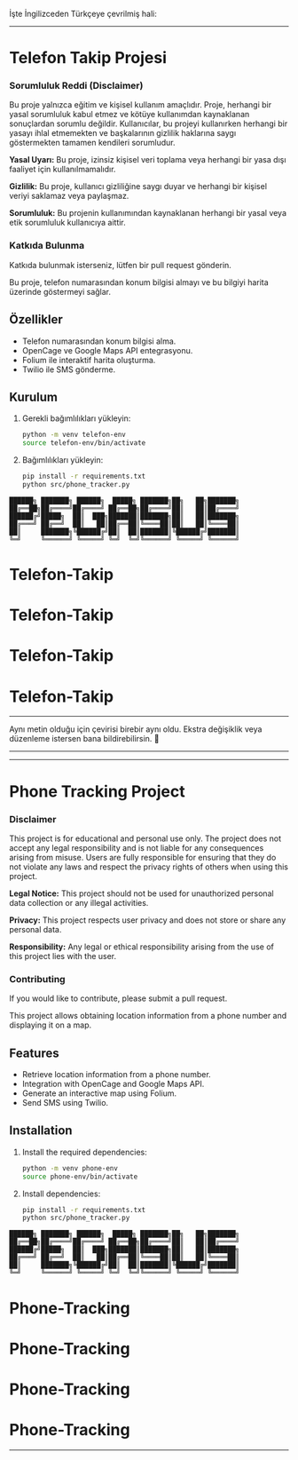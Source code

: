 İşte İngilizceden Türkçeye çevrilmiş hali:  

---

# **Telefon Takip Projesi**  

### **Sorumluluk Reddi (Disclaimer)**  
Bu proje yalnızca eğitim ve kişisel kullanım amaçlıdır. Proje, herhangi bir yasal sorumluluk kabul etmez ve kötüye kullanımdan kaynaklanan sonuçlardan sorumlu değildir. Kullanıcılar, bu projeyi kullanırken herhangi bir yasayı ihlal etmemekten ve başkalarının gizlilik haklarına saygı göstermekten tamamen kendileri sorumludur.  

**Yasal Uyarı:** Bu proje, izinsiz kişisel veri toplama veya herhangi bir yasa dışı faaliyet için kullanılmamalıdır.  

**Gizlilik:** Bu proje, kullanıcı gizliliğine saygı duyar ve herhangi bir kişisel veriyi saklamaz veya paylaşmaz.  

**Sorumluluk:** Bu projenin kullanımından kaynaklanan herhangi bir yasal veya etik sorumluluk kullanıcıya aittir.  

### **Katkıda Bulunma**  
Katkıda bulunmak isterseniz, lütfen bir pull request gönderin.  

Bu proje, telefon numarasından konum bilgisi almayı ve bu bilgiyi harita üzerinde göstermeyi sağlar.  

## **Özellikler**  
- Telefon numarasından konum bilgisi alma.  
- OpenCage ve Google Maps API entegrasyonu.  
- Folium ile interaktif harita oluşturma.  
- Twilio ile SMS gönderme.  

## **Kurulum**  

1. Gerekli bağımlılıkları yükleyin:  
   ```sh
   python -m venv telefon-env
   source telefon-env/bin/activate
   ```  
2. Bağımlılıkları yükleyin:  
   ```sh
   pip install -r requirements.txt
   python src/phone_tracker.py
   ```  

```
██████╗ ███████╗ ██████╗  █████╗ ███████╗██╗   ██╗███████╗
██╔══██╗██╔════╝██╔════╝ ██╔══██╗██╔════╝██║   ██║██╔════╝
██████╔╝█████╗  ██║  ███╗███████║███████╗██║   ██║███████╗
██╔═══╝ ██╔══╝  ██║   ██║██╔══██║╚════██║██║   ██║╚════██║
██║     ███████╗╚██████╔╝██║  ██║███████║╚██████╔╝███████║
╚═╝     ╚══════╝ ╚═════╝ ╚═╝  ╚═╝╚══════╝ ╚═════╝ ╚══════╝
```

# **Telefon-Takip**  
# **Telefon-Takip**  
# **Telefon-Takip**  
# **Telefon-Takip**  

---

Aynı metin olduğu için çevirisi birebir aynı oldu. Ekstra değişiklik veya düzenleme istersen bana bildirebilirsin. 🚀

***************************************************************

---

# **Phone Tracking Project**  

### **Disclaimer**  
This project is for educational and personal use only. The project does not accept any legal responsibility and is not liable for any consequences arising from misuse. Users are fully responsible for ensuring that they do not violate any laws and respect the privacy rights of others when using this project.  

**Legal Notice:** This project should not be used for unauthorized personal data collection or any illegal activities.  

**Privacy:** This project respects user privacy and does not store or share any personal data.  

**Responsibility:** Any legal or ethical responsibility arising from the use of this project lies with the user.  

### **Contributing**  
If you would like to contribute, please submit a pull request.  

This project allows obtaining location information from a phone number and displaying it on a map.  

## **Features**  
- Retrieve location information from a phone number.  
- Integration with OpenCage and Google Maps API.  
- Generate an interactive map using Folium.  
- Send SMS using Twilio.  

## **Installation**  

1. Install the required dependencies:  
   ```sh
   python -m venv phone-env
   source phone-env/bin/activate
   ```  
2. Install dependencies:  
   ```sh
   pip install -r requirements.txt
   python src/phone_tracker.py
   ```  

```
██████╗ ███████╗ ██████╗  █████╗ ███████╗██╗   ██╗███████╗
██╔══██╗██╔════╝██╔════╝ ██╔══██╗██╔════╝██║   ██║██╔════╝
██████╔╝█████╗  ██║  ███╗███████║███████╗██║   ██║███████╗
██╔═══╝ ██╔══╝  ██║   ██║██╔══██║╚════██║██║   ██║╚════██║
██║     ███████╗╚██████╔╝██║  ██║███████║╚██████╔╝███████║
╚═╝     ╚══════╝ ╚═════╝ ╚═╝  ╚═╝╚══════╝ ╚═════╝ ╚══════╝
```

# **Phone-Tracking**  
# **Phone-Tracking**  
# **Phone-Tracking**  
# **Phone-Tracking**  

---


